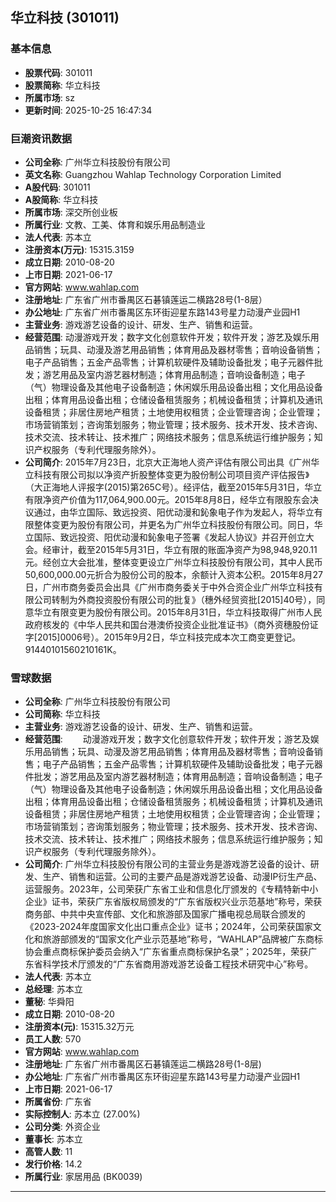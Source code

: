 ## 华立科技 (301011)

### 基本信息

- **股票代码**: 301011
- **股票简称**: 华立科技
- **所属市场**: sz
- **更新时间**: 2025-10-25 16:47:34

### 巨潮资讯数据

- **公司全称**: 广州华立科技股份有限公司
- **英文名称**: Guangzhou Wahlap Technology Corporation Limited
- **A股代码**: 301011
- **A股简称**: 华立科技
- **所属市场**: 深交所创业板
- **所属行业**: 文教、工美、体育和娱乐用品制造业
- **法人代表**: 苏本立
- **注册资本(万元)**: 15315.3159
- **成立日期**: 2010-08-20
- **上市日期**: 2021-06-17
- **官方网站**: www.wahlap.com
- **注册地址**: 广东省广州市番禺区石碁镇莲运二横路28号(1-8层）
- **办公地址**: 广东省广州市番禺区东环街迎星东路143号星力动漫产业园H1
- **主营业务**: 游戏游艺设备的设计、研发、生产、销售和运营。
- **经营范围**: 动漫游戏开发；数字文化创意软件开发；软件开发；游艺及娱乐用品销售；玩具、动漫及游艺用品销售；体育用品及器材零售；音响设备销售；电子产品销售；五金产品零售；计算机软硬件及辅助设备批发；电子元器件批发；游艺用品及室内游艺器材制造；体育用品制造；音响设备制造；电子（气）物理设备及其他电子设备制造；休闲娱乐用品设备出租；文化用品设备出租；体育用品设备出租；仓储设备租赁服务；机械设备租赁；计算机及通讯设备租赁；非居住房地产租赁；土地使用权租赁；企业管理咨询；企业管理；市场营销策划；咨询策划服务；物业管理；技术服务、技术开发、技术咨询、技术交流、技术转让、技术推广；网络技术服务；信息系统运行维护服务；知识产权服务（专利代理服务除外）。
- **公司简介**: 2015年7月23日，北京大正海地人资产评估有限公司出具《广州华立科技有限公司拟以净资产折股整体变更为股份制公司项目资产评估报告》（大正海地人评报字(2015)第265C号）。经评估，截至2015年5月31日，华立有限净资产价值为117,064,900.00元。2015年8月8日，经华立有限股东会决议通过，由华立国际、致远投资、阳优动漫和鈊象电子作为发起人，将华立有限整体变更为股份有限公司，并更名为广州华立科技股份有限公司。同日，华立国际、致远投资、阳优动漫和鈊象电子签署《发起人协议》并召开创立大会。经审计，截至2015年5月31日，华立有限的账面净资产为98,948,920.11元。经创立大会批准，整体变更设立广州华立科技股份有限公司，其中人民币50,600,000.00元折合为股份公司的股本，余额计入资本公积。2015年8月27日，广州市商务委员会出具《广州市商务委关于中外合资企业广州华立科技有限公司转制为外商投资股份有限公司的批复》（穗外经贸资批[2015]40号），同意华立有限变更为股份有限公司。2015年8月31日，华立科技取得广州市人民政府核发的《中华人民共和国台港澳侨投资企业批准证书》（商外资穗股份证字[2015]0006号）。2015年9月2日，华立科技完成本次工商变更登记。91440101560210161K。

### 雪球数据

- **公司全称**: 广州华立科技股份有限公司
- **公司简称**: 华立科技
- **主营业务**: 游戏游艺设备的设计、研发、生产、销售和运营。
- **经营范围**: 　　动漫游戏开发；数字文化创意软件开发；软件开发；游艺及娱乐用品销售；玩具、动漫及游艺用品销售；体育用品及器材零售；音响设备销售；电子产品销售；五金产品零售；计算机软硬件及辅助设备批发；电子元器件批发；游艺用品及室内游艺器材制造；体育用品制造；音响设备制造；电子（气）物理设备及其他电子设备制造；休闲娱乐用品设备出租；文化用品设备出租；体育用品设备出租；仓储设备租赁服务；机械设备租赁；计算机及通讯设备租赁；非居住房地产租赁；土地使用权租赁；企业管理咨询；企业管理；市场营销策划；咨询策划服务；物业管理；技术服务、技术开发、技术咨询、技术交流、技术转让、技术推广；网络技术服务；信息系统运行维护服务；知识产权服务（专利代理服务除外）。
- **公司简介**: 广州华立科技股份有限公司的主营业务是游戏游艺设备的设计、研发、生产、销售和运营。公司的主要产品是游戏游艺设备、动漫IP衍生产品、运营服务。2023年，公司荣获广东省工业和信息化厅颁发的《专精特新中小企业》证书，荣获广东省版权局颁发的“广东省版权兴业示范基地”称号，荣获商务部、中共中央宣传部、文化和旅游部及国家广播电视总局联合颁发的《2023-2024年度国家文化出口重点企业》证书；2024年，公司荣获国家文化和旅游部颁发的“国家文化产业示范基地”称号，“WAHLAP”品牌被广东商标协会重点商标保护委员会纳入“广东省重点商标保护名录”；2025年，荣获广东省科学技术厅颁发的“广东省商用游戏游艺设备工程技术研究中心”称号。
- **法人代表**: 苏本立
- **总经理**: 苏本立
- **董秘**: 华舜阳
- **成立日期**: 2010-08-20
- **注册资本(元)**: 15315.32万元
- **员工人数**: 570
- **官方网站**: www.wahlap.com
- **注册地址**: 广东省广州市番禺区石碁镇莲运二横路28号(1-8层)
- **办公地址**: 广东省广州市番禺区东环街迎星东路143号星力动漫产业园H1
- **上市日期**: 2021-06-17
- **所属省份**: 广东省
- **实际控制人**: 苏本立 (27.00%)
- **公司分类**: 外资企业
- **董事长**: 苏本立
- **高管人数**: 11
- **发行价格**: 14.2
- **所属行业**: 家居用品 (BK0039)

---